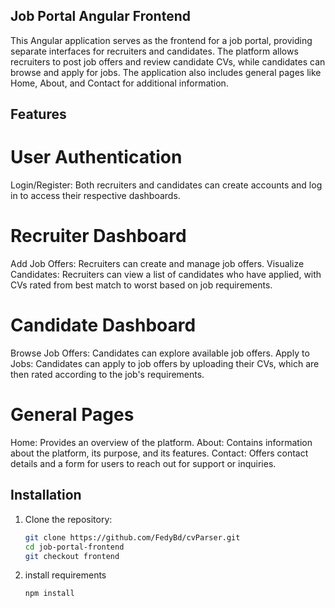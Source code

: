 ## Job Portal Angular Frontend

This Angular application serves as the frontend for a job portal, providing separate interfaces for recruiters and candidates. The platform allows recruiters to post job offers and review candidate CVs, while candidates can browse and apply for jobs. The application also includes general pages like Home, About, and Contact for additional information.

## Features

# User Authentication
Login/Register: Both recruiters and candidates can create accounts and log in to access their respective dashboards.

# Recruiter Dashboard
Add Job Offers: Recruiters can create and manage job offers.
Visualize Candidates: Recruiters can view a list of candidates who have applied, with CVs rated from best match to worst based on job requirements.

# Candidate Dashboard
Browse Job Offers: Candidates can explore available job offers.
Apply to Jobs: Candidates can apply to job offers by uploading their CVs, which are then rated according to the job's requirements.

# General Pages
Home: Provides an overview of the platform.
About: Contains information about the platform, its purpose, and its features.
Contact: Offers contact details and a form for users to reach out for support or inquiries.


## Installation

1. Clone the repository:

   ```bash
   git clone https://github.com/FedyBd/cvParser.git
   cd job-portal-frontend
   git checkout frontend

2. install requirements
   ```bash
   npm install
